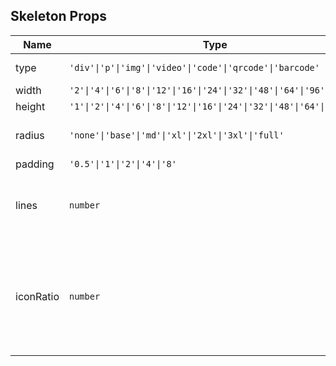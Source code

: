 ## Skeleton Props

| Name      | Type                                                                   | Default  | Required | Description                                                                               |
| --------- | ---------------------------------------------------------------------- | -------- | -------- | ----------------------------------------------------------------------------------------- |
| type      | `'div'\|'p'\|'img'\|'video'\|'code'\|'qrcode'\|'barcode'`              | `'div'`  | N        | Type of skeleton.                                                                         |
| width     | `'2'\|'4'\|'6'\|'8'\|'12'\|'16'\|'24'\|'32'\|'48'\|'64'\|'96'\|'full'` | `'6'`    | N        | Width.                                                                                    |
| height    | `'1'\|'2'\|'4'\|'6'\|'8'\|'12'\|'16'\|'24'\|'32'\|'48'\|'64'\|'96'`    | `'6'`    | N        | Height.                                                                                   |
| radius    | `'none'\|'base'\|'md'\|'xl'\|'2xl'\|'3xl'\|'full'`                     | `'base'` | N        | Border radius style.                                                                      |
| padding   | `'0.5'\|'1'\|'2'\|'4'\|'8'`                                            | `'1'`    | N        | Padding.                                                                                  |
| lines     | `number`                                                               | `3`      | N        | Number of lines, only takes effect when type is p.                                        |
| iconRatio | `number`                                                               | `0.6`    | N        | Internal icon ratio, only takes effect when type is img, video, code, qrcode, or barcode. |
